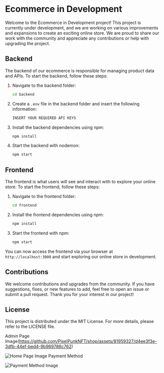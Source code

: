 

# Ecommerce in Development

Welcome to the Ecommerce in Development project! This project is currently under development, and we are working on various improvements and expansions to create an exciting online store. We are proud to share our work with the community and appreciate any contributions or help with upgrading the project.

## Backend

The backend of our ecommerce is responsible for managing product data and APIs. To start the backend, follow these steps:

1. Navigate to the backend folder:
   ```sh
   cd backend
   ```

2. Create a `.env` file in the backend folder and insert the following information:
   ```sh
   INSERT YOUR REQUIRED API KEYS
   ```

3. Install the backend dependencies using npm:
   ```sh
   npm install
   ```

4. Start the backend with nodemon:
   ```sh
   npm start
   ```

## Frontend

The frontend is what users will see and interact with to explore your online store. To start the frontend, follow these steps:

1. Navigate to the frontend folder:
   ```sh
   cd frontend
   ```

2. Install the frontend dependencies using npm:
   ```sh
   npm install
   ```

3. Start the frontend with npm:
   ```sh
   npm start
   ```

You can now access the frontend via your browser at `http://localhost:3000` and start exploring our online store in development.

## Contributions

We welcome contributions and upgrades from the community. If you have suggestions, fixes, or new features to add, feel free to open an issue or submit a pull request. Thank you for your interest in our project!

## License

This project is distributed under the MIT License. For more details, please refer to the LICENSE file.


 

Admin Page Image(https://github.com/PixelPunkNFT/shop/assets/81959327/d4ee3f3e-3dfb-44ef-bed4-9b969786c762)

 

![Home Page Image](https://github.com/PixelPunkNFT/shop/assets/81959327/c41cb88d-cbea-4822-a1db-8dc6d97280b9)
 Payment Method

![Payment Method Image](https://github.com/PixelPunkNFT/shop/assets/81959327/82831648-ce82-4b9c-81e2-d59ab6e52d5a)




